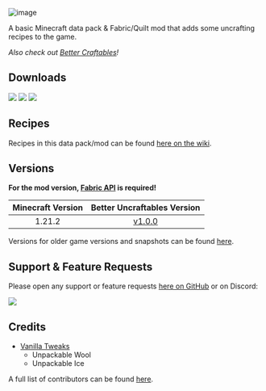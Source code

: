 ![image](https://i.imgur.com/8iHYZfS.png)

A basic Minecraft data pack & Fabric/Quilt mod that adds some uncrafting recipes to the game.

*Also check out [Better Craftables](https://github.com/Classic36-Media/Better-Craftables)!*

## Downloads

[![](https://img.shields.io/modrinth/dt/BLG002oq?label=Modrinth&style=for-the-badge&color=00AF5C&logo=modrinth)](https://modrinth.com/datapack/better-uncraftables/)
[![](https://img.shields.io/github/downloads/Classic36-Media/Better-Uncraftables/total?label=GitHub&style=for-the-badge&color=181717&logo=github)](https://github.com/Classic36-Media/Better-Uncraftables/releases)
[![](https://img.shields.io/spiget/downloads/108728?label=SpigotMC&style=for-the-badge&color=ED8106&logo=spigotmc)](https://www.spigotmc.org/resources/better-craftables.108728/)

## Recipes

Recipes in this data pack/mod can be found [here on the wiki](https://github.com/Classic36-Media/Better-Uncraftables/wiki/Uncrafting-Recipes).

## Versions

**For the mod version, [Fabric API](https://modrinth.com/mod/fabric-api) is required!**

| Minecraft Version | Better Uncraftables Version |
| :--: | :--: |
| 1.21.2 | [v1.0.0](https://github.com/Classic36-Media/Better-Uncraftables/releases/tag/v1.0.0) |

Versions for older game versions and snapshots can be found [here](https://github.com/Classic36-Media/Better-Uncraftables/wiki/Versions).

## Support & Feature Requests
Please open any support or feature requests [here on GitHub](https://github.com/Classic36-Media/Better-Uncraftables/issues/new/choose) or on Discord:

[![](https://img.shields.io/discord/1107084025442607206?label=Discord&style=for-the-badge&color=5865F2&logo=discord)](https://discord.gg/vZJSDjPcmu)

## Credits
* [Vanilla Tweaks](https://vanillatweaks.net/)
	* Unpackable Wool
	* Unpackable Ice

A full list of contributors can be found [here](https://github.com/Classic36-Media/Better-Uncraftables/wiki/Credits).